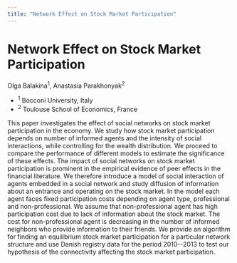 ```yaml
---
title: "Network Effect on Stock Market Participation"
---
```


# Network Effect on Stock Market Participation

Olga Balakina<sup>1</sup>, Anastasia Parakhonyak<sup>2</sup>

- <sup>1</sup> Bocconi University, Italy
- <sup>2</sup> Toulouse School of Economics, France

This paper investigates the effect of social networks on stock market participation in the economy. We study how stock market participation depends on number of informed agents and the intensity of social interactions, while controlling for the wealth distribution. We proceed to compare the performance of different models to estimate the significance of these effects. The impact of social networks on stock market participation is prominent in the empirical evidence of peer effects in the financial literature. We therefore introduce a model of social interaction of agents embedded in a social network and study diffusion of information about an entrance and operating on the stock market. In the model each agent faces fixed participation costs depending on agent type, professional and non-professional. We assume that non-professional agent has high participation cost due to lack of information about the stock market. The cost for non-professional agent is decreasing in the number of informed neighbors who provide information to their friends. We provide an algorithm for finding an equilibrium stock market participation for a particular network structure and use Danish registry data for the period 2010--2013 to test our hypothesis of the connectivity affecting the stock market participation.

